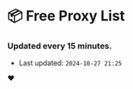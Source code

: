 # :package: Free Proxy List
### Updated every 15 minutes.

- Last updated: `2024-10-27 21:25`

:heart:
